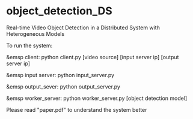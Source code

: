 # object_detection_DS
Real-time Video Object Detection in a Distributed System with Heterogeneous Models

To run the system:

&emsp client: python client.py [video source] [input server ip] [output server ip]
  
&emsp input server: python input_server.py
  
&emsp output_sever: python output_server.py
  
&emsp worker_server: python worker_server.py [object detection model]
  
  
Please read "paper.pdf" to understand the system better
